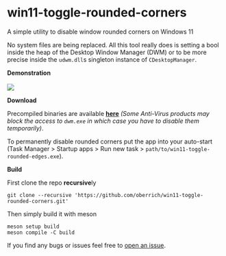 # win11-toggle-rounded-corners
A simple utility to disable window rounded corners on Windows 11

No system files are being replaced. All this tool really does is setting a bool inside the heap of the Desktop Window Manager (DWM) or to be more precise inside the `udwm.dll`s singleton instance of `CDesktopManager`.

**Demonstration**  
<br><img src="https://i.imgur.com/u2HnnAL.gif">  

**Download**  

Precompiled binaries are available [**here**](https://github.com/oberrich/win11-toggle-rounded-corners/releases) *(Some Anti-Virus products may block the access to `dwm.exe` in which case you have to disable them temporarily)*.  

To permanently disable rounded corners put the app into your auto-start (Task Manager > Startup apps > Run new task > `path/to/win11-toggle-rounded-edges.exe`).  

**Build**  

First clone the repo **recursive**ly
```
git clone --recursive 'https://github.com/oberrich/win11-toggle-rounded-corners.git'
```

Then simply build it with meson
```
meson setup build
meson compile -C build
```

If you find any bugs or issues feel free to [open an issue](https://github.com/oberrich/win11-toggle-rounded-corners/issues/new).
